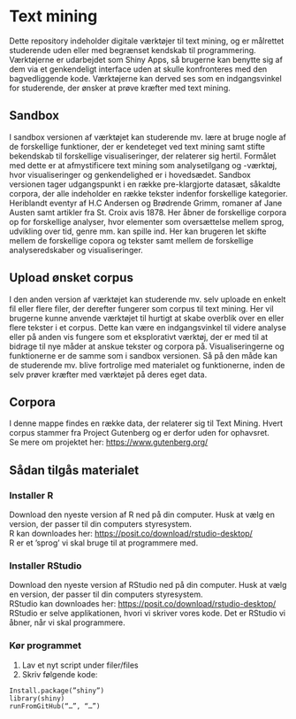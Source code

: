# Text mining
Dette repository indeholder digitale værktøjer til text mining, og er målrettet studerende uden eller med begrænset kendskab til programmering. Værktøjerne er udarbejdet som Shiny Apps, så brugerne kan benytte sig af dem via et genkendeligt interface uden at skulle konfronteres med den bagvedliggende kode. Værktøjerne kan derved ses som en indgangsvinkel for studerende, der ønsker at prøve kræfter med text mining. 

## Sandbox
I sandbox versionen af værktøjet kan studerende mv. lære at bruge nogle af de forskellige funktioner, der er kendeteget ved text mining samt stifte bekendskab til forskellige visualiseringer, der relaterer sig hertil. Formålet med dette er at afmystificere text mining som analysetilgang og -værktøj, hvor visualiseringer og genkendelighed er i hovedsædet. Sandbox versionen tager udgangspunkt i en række pre-klargjorte datasæt, såkaldte corpora, der alle indeholder en række tekster indenfor forskellige kategorier. Heriblandt eventyr af H.C Andersen og Brødrende Grimm, romaner af Jane Austen samt artikler fra St. Croix avis 1878. Her åbner de forskellige corpora op for forskellige analyser, hvor elementer som oversættelse mellem sprog, udvikling over tid, genre mm. kan spille ind. Her kan brugeren let skifte mellem de forskellige copora og tekster samt mellem de forskellige analyseredskaber og visualiseringer. 

## Upload ønsket corpus
I den anden version af værktøjet kan studerende mv. selv uploade en enkelt fil eller flere filer, der derefter fungerer som corpus til text mining. Her vil brugerne kunne anvende værktøjet til hurtigt at skabe overblik over en eller flere tekster i et corpus. Dette kan være en indgangsvinkel til videre analyse eller på anden vis fungere som et eksplorativt værktøj, der er med til at bidrage til nye måder at anskue tekster og corpora på. Visualiseringerne og funktionerne er de samme som i sandbox versionen. Så på den måde kan de studerende mv. blive fortrolige med materialet og funktionerne, inden de selv prøver kræfter med værktøjet på deres eget data. 

## Corpora
I denne mappe findes en række data, der relaterer sig til Text Mining. Hvert corpus stammer fra Project Gutenberg og er derfor uden for ophavsret. <br> Se mere om projektet her: https://www.gutenberg.org/ 

## Sådan tilgås materialet 
### Installer R
Download den nyeste version af R ned på din computer. Husk at vælg en version, der passer til din computers styresystem.
<br> R kan downloades her: https://posit.co/download/rstudio-desktop/
<br> R er et ’sprog’ vi skal bruge til at programmere med.

### Installer RStudio
Download den nyeste version af RStudio ned på din computer. Husk at vælg en version, der passer til din computers styresystem.
<br> RStudio kan downloades her: https://posit.co/download/rstudio-desktop/
<br> RStudio er selve applikationen, hvori vi skriver vores kode. Det er RStudio vi åbner, når vi skal programmere.

### Kør programmet
1. Lav et nyt script under filer/files 
2. Skriv følgende kode:  
``` 
Install.package(”shiny”)
library(shiny)
runFromGitHub(“…”, “…”) 
```
